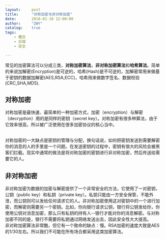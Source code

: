 ```yaml
---
layout:     post
title:      "对称加密与非对称加密"
date:       2018-01-10 12:00:00
author:     "ZWY"
catalog:    true
tags:
    - 概念
    - 后端
    - 安全

---
```


常见的加密算法可以分成三类，**对称加密算法**，**非对称加密算法**和**哈希算法**。简单的来说加解密(Encryption)是可逆的，哈希(Hash)是不可逆的，加解密常用来做基于密钥的数据加解密(AES,RSA,ECC)，哈希用来做数字签名、数据校验(CRC,SHA,MD5).

## 对称加密

对称加密是最快速、最简单的一种加密方式，加密（encryption）与解密（decryption）用的是同样的密钥（secret key）。对称加密有很多种算法，由于它效率很高，所以被广泛使用在很多加密协议的核心当中。
<!-- more -->
<br>
对称加密的一大缺点是密钥的管理与分配，换句话说，如何把密钥发送到需要解密你的消息的人的手里是一个问题。在发送密钥的过程中，密钥有很大的风险会被黑客们拦截。现实中通常的做法是将对称加密的密钥进行非对称加密，然后传送给需要它的人。

## 非对称加密
非对称加密为数据的加密与解密提供了一个非常安全的方法，它使用了一对密钥，公钥（public key）和私钥（private key）。私钥只能由一方安全保管，不能外泄，而公钥则可以发给任何请求它的人。非对称加密使用这对密钥中的一个进行加密，而解密则需要另一个密钥。比如，你向银行请求公钥，银行将公钥发给你，你使用公钥对消息加密，那么只有私钥的持有人--银行才能对你的消息解密。与对称加密不同的是，银行不需要将私钥通过网络发送出去，因此安全性大大提高。
<br>
非对称加密算法非常酷，但它有一个致命的缺点：慢。RSA加密的速度大致是AES的1/30左右。所以我们不可能在所有场合都采用这类加密算法。


